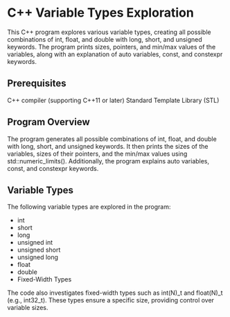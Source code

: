# C++ Variable Types Exploration
This C++ program explores various variable types, creating all possible combinations of int, float, and double with long, short, and unsigned keywords. The program prints sizes, pointers, and min/max values of the variables, along with an explanation of auto variables, const, and constexpr keywords.

## Prerequisites
C++ compiler (supporting C++11 or later)
Standard Template Library (STL)

## Program Overview
The program generates all possible combinations of int, float, and double with long, short, and unsigned keywords. It then prints the sizes of the variables, sizes of their pointers, and the min/max values using std::numeric_limits(). Additionally, the program explains auto variables, const, and constexpr keywords.

## Variable Types
The following variable types are explored in the program:

- int
- short
- long
- unsigned int
- unsigned short
- unsigned long
- float
- double
- Fixed-Width Types

The code also investigates fixed-width types such as int(N)_t and float(N)_t (e.g., int32_t). These types ensure a specific size, providing control over variable sizes.
